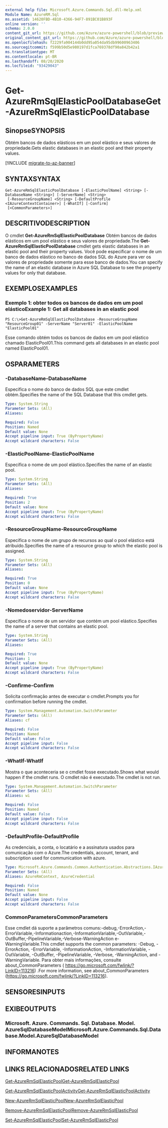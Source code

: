 ```yaml
---
external help file: Microsoft.Azure.Commands.Sql.dll-Help.xml
Module Name: AzureRM.Sql
ms.assetid: 14620FBD-4B10-4366-94F7-891BC01B893F
online version: ''
schema: 2.0.0
content_git_url: https://github.com/Azure/azure-powershell/blob/preview/src/ResourceManager/Sql/Commands.Sql/help/Get-AzureRmSqlElasticPoolDatabase.md
original_content_git_url: https://github.com/Azure/azure-powershell/blob/preview/src/ResourceManager/Sql/Commands.Sql/help/Get-AzureRmSqlElasticPoolDatabase.md
ms.openlocfilehash: f2229fa904144b0dd95a054da95db99600963406
ms.sourcegitcommit: f599b50d5e980197d1fca769378df90a842b42a1
ms.translationtype: MT
ms.contentlocale: pt-BR
ms.lasthandoff: 08/20/2020
ms.locfileid: "93429043"
---
```

# <span data-ttu-id="1bda4-101">Get-AzureRmSqlElasticPoolDatabase</span><span class="sxs-lookup"><span data-stu-id="1bda4-101">Get-AzureRmSqlElasticPoolDatabase</span></span>

## <span data-ttu-id="1bda4-102">Sinopse</span><span class="sxs-lookup"><span data-stu-id="1bda4-102">SYNOPSIS</span></span>
<span data-ttu-id="1bda4-103">Obtém bancos de dados elásticos em um pool elástico e seus valores de propriedade.</span><span class="sxs-lookup"><span data-stu-id="1bda4-103">Gets elastic databases in an elastic pool and their property values.</span></span>

[!INCLUDE [migrate-to-az-banner](../../includes/migrate-to-az-banner.md)]

## <span data-ttu-id="1bda4-104">SYNTAX</span><span class="sxs-lookup"><span data-stu-id="1bda4-104">SYNTAX</span></span>

```
Get-AzureRmSqlElasticPoolDatabase [-ElasticPoolName] <String> [-DatabaseName <String>] [-ServerName] <String>
 [-ResourceGroupName] <String> [-DefaultProfile <IAzureContextContainer>] [-WhatIf] [-Confirm]
 [<CommonParameters>]
```

## <span data-ttu-id="1bda4-105">DESCRITIVO</span><span class="sxs-lookup"><span data-stu-id="1bda4-105">DESCRIPTION</span></span>
<span data-ttu-id="1bda4-106">O cmdlet **Get-AzureRmSqlElasticPoolDatabase** Obtém bancos de dados elásticos em um pool elástico e seus valores de propriedade.</span><span class="sxs-lookup"><span data-stu-id="1bda4-106">The **Get-AzureRmSqlElasticPoolDatabase** cmdlet gets elastic databases in an elastic pool and their property values.</span></span>
<span data-ttu-id="1bda4-107">Você pode especificar o nome de um banco de dados elástico no banco de dados SQL do Azure para ver os valores de propriedade somente para esse banco de dados.</span><span class="sxs-lookup"><span data-stu-id="1bda4-107">You can specify the name of an elastic database in Azure SQL Database to see the property values for only that database.</span></span>

## <span data-ttu-id="1bda4-108">EXEMPLOS</span><span class="sxs-lookup"><span data-stu-id="1bda4-108">EXAMPLES</span></span>

### <span data-ttu-id="1bda4-109">Exemplo 1: obter todos os bancos de dados em um pool elástico</span><span class="sxs-lookup"><span data-stu-id="1bda4-109">Example 1: Get all databases in an elastic pool</span></span>
```
PS C:\>Get-AzureRmSqlElasticPoolDatabase -ResourceGroupName "ResourceGroup01" -ServerName "Server01" -ElasticPoolName "ElasticPool01"
```

<span data-ttu-id="1bda4-110">Esse comando obtém todos os bancos de dados em um pool elástico chamado ElasticPool01.</span><span class="sxs-lookup"><span data-stu-id="1bda4-110">This command gets all databases in an elastic pool named ElasticPool01.</span></span>

## <span data-ttu-id="1bda4-111">OS</span><span class="sxs-lookup"><span data-stu-id="1bda4-111">PARAMETERS</span></span>

### <span data-ttu-id="1bda4-112">-DatabaseName</span><span class="sxs-lookup"><span data-stu-id="1bda4-112">-DatabaseName</span></span>
<span data-ttu-id="1bda4-113">Especifica o nome do banco de dados SQL que este cmdlet obtém.</span><span class="sxs-lookup"><span data-stu-id="1bda4-113">Specifies the name of the SQL Database that this cmdlet gets.</span></span>

```yaml
Type: System.String
Parameter Sets: (All)
Aliases: 

Required: False
Position: Named
Default value: None
Accept pipeline input: True (ByPropertyName)
Accept wildcard characters: False
```

### <span data-ttu-id="1bda4-114">-ElasticPoolName</span><span class="sxs-lookup"><span data-stu-id="1bda4-114">-ElasticPoolName</span></span>
<span data-ttu-id="1bda4-115">Especifica o nome de um pool elástico.</span><span class="sxs-lookup"><span data-stu-id="1bda4-115">Specifies the name of an elastic pool.</span></span>

```yaml
Type: System.String
Parameter Sets: (All)
Aliases: 

Required: True
Position: 2
Default value: None
Accept pipeline input: True (ByPropertyName)
Accept wildcard characters: False
```

### <span data-ttu-id="1bda4-116">-ResourceGroupName</span><span class="sxs-lookup"><span data-stu-id="1bda4-116">-ResourceGroupName</span></span>
<span data-ttu-id="1bda4-117">Especifica o nome de um grupo de recursos ao qual o pool elástico está atribuído.</span><span class="sxs-lookup"><span data-stu-id="1bda4-117">Specifies the name of a resource group to which the elastic pool is assigned.</span></span>

```yaml
Type: System.String
Parameter Sets: (All)
Aliases: 

Required: True
Position: 0
Default value: None
Accept pipeline input: True (ByPropertyName)
Accept wildcard characters: False
```

### <span data-ttu-id="1bda4-118">-Nomedoservidor</span><span class="sxs-lookup"><span data-stu-id="1bda4-118">-ServerName</span></span>
<span data-ttu-id="1bda4-119">Especifica o nome de um servidor que contém um pool elástico.</span><span class="sxs-lookup"><span data-stu-id="1bda4-119">Specifies the name of a server that contains an elastic pool.</span></span>

```yaml
Type: System.String
Parameter Sets: (All)
Aliases: 

Required: True
Position: 1
Default value: None
Accept pipeline input: True (ByPropertyName)
Accept wildcard characters: False
```

### <span data-ttu-id="1bda4-120">-Confirme</span><span class="sxs-lookup"><span data-stu-id="1bda4-120">-Confirm</span></span>
<span data-ttu-id="1bda4-121">Solicita confirmação antes de executar o cmdlet.</span><span class="sxs-lookup"><span data-stu-id="1bda4-121">Prompts you for confirmation before running the cmdlet.</span></span>

```yaml
Type: System.Management.Automation.SwitchParameter
Parameter Sets: (All)
Aliases: cf

Required: False
Position: Named
Default value: False
Accept pipeline input: False
Accept wildcard characters: False
```

### <span data-ttu-id="1bda4-122">-WhatIf</span><span class="sxs-lookup"><span data-stu-id="1bda4-122">-WhatIf</span></span>
<span data-ttu-id="1bda4-123">Mostra o que aconteceria se o cmdlet fosse executado.</span><span class="sxs-lookup"><span data-stu-id="1bda4-123">Shows what would happen if the cmdlet runs.</span></span>
<span data-ttu-id="1bda4-124">O cmdlet não é executado.</span><span class="sxs-lookup"><span data-stu-id="1bda4-124">The cmdlet is not run.</span></span>

```yaml
Type: System.Management.Automation.SwitchParameter
Parameter Sets: (All)
Aliases: wi

Required: False
Position: Named
Default value: False
Accept pipeline input: False
Accept wildcard characters: False
```

### <span data-ttu-id="1bda4-125">-DefaultProfile</span><span class="sxs-lookup"><span data-stu-id="1bda4-125">-DefaultProfile</span></span>
<span data-ttu-id="1bda4-126">As credenciais, a conta, o locatário e a assinatura usados para comunicação com o Azure.</span><span class="sxs-lookup"><span data-stu-id="1bda4-126">The credentials, account, tenant, and subscription used for communication with azure.</span></span>

```yaml
Type: Microsoft.Azure.Commands.Common.Authentication.Abstractions.IAzureContextContainer
Parameter Sets: (All)
Aliases: AzureRmContext, AzureCredential

Required: False
Position: Named
Default value: None
Accept pipeline input: False
Accept wildcard characters: False
```

### <span data-ttu-id="1bda4-127">CommonParameters</span><span class="sxs-lookup"><span data-stu-id="1bda4-127">CommonParameters</span></span>
<span data-ttu-id="1bda4-128">Esse cmdlet dá suporte a parâmetros comuns:-debug,-ErrorAction,-ErrorVariable,-Informationaction,-InformationVariable,-OutVariable,-OutBuffer,-PipelineVariable,-Verbose-WarningAction e-WarningVariable.</span><span class="sxs-lookup"><span data-stu-id="1bda4-128">This cmdlet supports the common parameters: -Debug, -ErrorAction, -ErrorVariable, -InformationAction, -InformationVariable, -OutVariable, -OutBuffer, -PipelineVariable, -Verbose, -WarningAction, and -WarningVariable.</span></span> <span data-ttu-id="1bda4-129">Para obter mais informações, consulte about_CommonParameters ( https://go.microsoft.com/fwlink/?LinkID=113216) .</span><span class="sxs-lookup"><span data-stu-id="1bda4-129">For more information, see about_CommonParameters (https://go.microsoft.com/fwlink/?LinkID=113216).</span></span>

## <span data-ttu-id="1bda4-130">SENSORES</span><span class="sxs-lookup"><span data-stu-id="1bda4-130">INPUTS</span></span>

## <span data-ttu-id="1bda4-131">EXIBE</span><span class="sxs-lookup"><span data-stu-id="1bda4-131">OUTPUTS</span></span>

### <span data-ttu-id="1bda4-132">Microsoft. Azure. Commands. Sql. Database. Model. AzureSqlDatabaseModel</span><span class="sxs-lookup"><span data-stu-id="1bda4-132">Microsoft.Azure.Commands.Sql.Database.Model.AzureSqlDatabaseModel</span></span>

## <span data-ttu-id="1bda4-133">INFORMA</span><span class="sxs-lookup"><span data-stu-id="1bda4-133">NOTES</span></span>

## <span data-ttu-id="1bda4-134">LINKS RELACIONADOS</span><span class="sxs-lookup"><span data-stu-id="1bda4-134">RELATED LINKS</span></span>

[<span data-ttu-id="1bda4-135">Get-AzureRmSqlElasticPool</span><span class="sxs-lookup"><span data-stu-id="1bda4-135">Get-AzureRmSqlElasticPool</span></span>](./Get-AzureRmSqlElasticPool.md)

[<span data-ttu-id="1bda4-136">Get-AzureRmSqlElasticPoolActivity</span><span class="sxs-lookup"><span data-stu-id="1bda4-136">Get-AzureRmSqlElasticPoolActivity</span></span>](./Get-AzureRmSqlElasticPoolActivity.md)

[<span data-ttu-id="1bda4-137">New-AzureRmSqlElasticPool</span><span class="sxs-lookup"><span data-stu-id="1bda4-137">New-AzureRmSqlElasticPool</span></span>](./New-AzureRmSqlElasticPool.md)

[<span data-ttu-id="1bda4-138">Remove-AzureRmSqlElasticPool</span><span class="sxs-lookup"><span data-stu-id="1bda4-138">Remove-AzureRmSqlElasticPool</span></span>](./Remove-AzureRmSqlElasticPool.md)

[<span data-ttu-id="1bda4-139">Set-AzureRmSqlElasticPool</span><span class="sxs-lookup"><span data-stu-id="1bda4-139">Set-AzureRmSqlElasticPool</span></span>](./Set-AzureRmSqlElasticPool.md)

